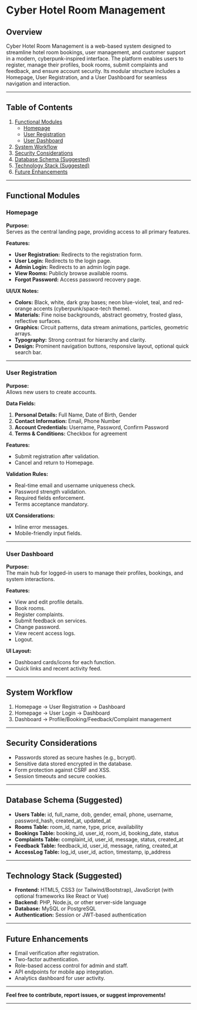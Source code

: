 # Cyber Hotel Room Management

## Overview

Cyber Hotel Room Management is a web-based system designed to streamline hotel room bookings, user management, and customer support in a modern, cyberpunk-inspired interface. The platform enables users to register, manage their profiles, book rooms, submit complaints and feedback, and ensure account security. Its modular structure includes a Homepage, User Registration, and a User Dashboard for seamless navigation and interaction.

---

## Table of Contents

1. [Functional Modules](#functional-modules)
    - [Homepage](#homepage)
    - [User Registration](#user-registration)
    - [User Dashboard](#user-dashboard)
2. [System Workflow](#system-workflow)
3. [Security Considerations](#security-considerations)
4. [Database Schema (Suggested)](#database-schema-suggested)
5. [Technology Stack (Suggested)](#technology-stack-suggested)
6. [Future Enhancements](#future-enhancements)

---

## Functional Modules

### Homepage

**Purpose:**  
Serves as the central landing page, providing access to all primary features.

**Features:**
- **User Registration:** Redirects to the registration form.
- **User Login:** Redirects to the login page.
- **Admin Login:** Redirects to an admin login page.
- **View Rooms:** Publicly browse available rooms.
- **Forgot Password:** Access password recovery page.

**UI/UX Notes:**
- **Colors:** Black, white, dark gray bases; neon blue-violet, teal, and red-orange accents (cyberpunk/space-tech theme).
- **Materials:** Fine noise backgrounds, abstract geometry, frosted glass, reflective surfaces.
- **Graphics:** Circuit patterns, data stream animations, particles, geometric arrays.
- **Typography:** Strong contrast for hierarchy and clarity.
- **Design:** Prominent navigation buttons, responsive layout, optional quick search bar.

---

### User Registration

**Purpose:**  
Allows new users to create accounts.

**Data Fields:**
1. **Personal Details:** Full Name, Date of Birth, Gender
2. **Contact Information:** Email, Phone Number
3. **Account Credentials:** Username, Password, Confirm Password
4. **Terms & Conditions:** Checkbox for agreement

**Features:**
- Submit registration after validation.
- Cancel and return to Homepage.

**Validation Rules:**
- Real-time email and username uniqueness check.
- Password strength validation.
- Required fields enforcement.
- Terms acceptance mandatory.

**UX Considerations:**
- Inline error messages.
- Mobile-friendly input fields.

---

### User Dashboard

**Purpose:**  
The main hub for logged-in users to manage their profiles, bookings, and system interactions.

**Features:**
- View and edit profile details.
- Book rooms.
- Register complaints.
- Submit feedback on services.
- Change password.
- View recent access logs.
- Logout.

**UI Layout:**
- Dashboard cards/icons for each function.
- Quick links and recent activity feed.

---

## System Workflow

1. Homepage → User Registration → Dashboard
2. Homepage → User Login → Dashboard
3. Dashboard → Profile/Booking/Feedback/Complaint management

---

## Security Considerations

- Passwords stored as secure hashes (e.g., bcrypt).
- Sensitive data stored encrypted in the database.
- Form protection against CSRF and XSS.
- Session timeouts and secure cookies.

---

## Database Schema (Suggested)

- **Users Table:** id, full_name, dob, gender, email, phone, username, password_hash, created_at, updated_at
- **Rooms Table:** room_id, name, type, price, availability
- **Bookings Table:** booking_id, user_id, room_id, booking_date, status
- **Complaints Table:** complaint_id, user_id, message, status, created_at
- **Feedback Table:** feedback_id, user_id, message, rating, created_at
- **AccessLog Table:** log_id, user_id, action, timestamp, ip_address

---

## Technology Stack (Suggested)

- **Frontend:** HTML5, CSS3 (or Tailwind/Bootstrap), JavaScript (with optional frameworks like React or Vue)
- **Backend:** PHP, Node.js, or other server-side language
- **Database:** MySQL or PostgreSQL
- **Authentication:** Session or JWT-based authentication

---

## Future Enhancements

- Email verification after registration.
- Two-factor authentication.
- Role-based access control for admin and staff.
- API endpoints for mobile app integration.
- Analytics dashboard for user activity.

---

**Feel free to contribute, report issues, or suggest improvements!**

---
